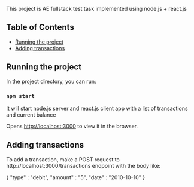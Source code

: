 This project is AE fullstack test task implemented using node.js + react.js

## Table of Contents

- [Running the project](#running-the-project)
- [Adding transactions](#adding-transactions)

## Running the project

In the project directory, you can run:

### `npm start`

It will start node.js server and react.js client app with a list of transactions and current balance

Opens [http://localhost:3000](http://localhost:3000) to view it in the browser.

## Adding transactions

To add a transaction, make a POST request to http://localhost:3000/transactions endpoint with the body like:

{
  "type" : "debit",
  "amount" : "5",
  "date" : "2010-10-10"
}